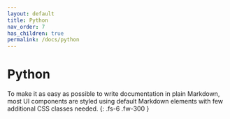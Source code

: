 ```yaml
---
layout: default
title: Python
nav_order: 7
has_children: true
permalink: /docs/python
---
```


# Python

To make it as easy as possible to write documentation in plain Markdown, most UI components are styled using default Markdown elements with few additional CSS classes needed.
{: .fs-6 .fw-300 }
